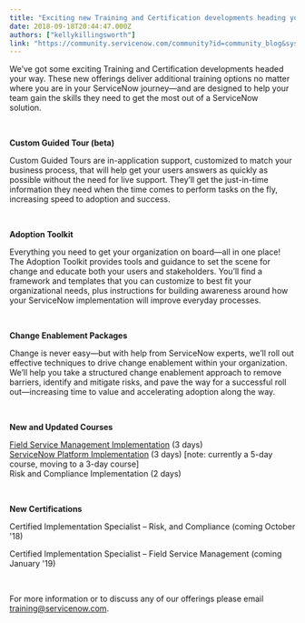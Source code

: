 ```yaml
---
title: "Exciting new Training and Certification developments heading your way"
date: 2018-09-18T20:44:47.000Z
authors: ["kellykillingsworth"]
link: "https://community.servicenow.com/community?id=community_blog&sys_id=d1de52fedb242700a39a0b55ca961943"
---
```

<p>We’ve got some exciting Training and Certification developments headed your way. These new offerings deliver additional training options no matter where you are in your ServiceNow journey—and are designed to help your team gain the skills they need to get the most out of a ServiceNow solution. <span> </span></p>
<p><span> </span></p>
<p><strong>Custom Guided Tour (beta)</strong><span> </span></p>
<p>Custom Guided Tours are in-application support, customized to match your business process, that will help get your users answers as quickly as possible without the need for live support. They’ll get the just-in-time information they need when the time comes to perform tasks on the fly, increasing speed to adoption and success. <span> </span></p>
<p> <span> </span></p>
<p><strong>Adoption Toolkit</strong><span> </span></p>
<p>Everything you need to get your organization on board—all in one place! The Adoption Toolkit provides tools and guidance to set the scene for change and educate both your users and stakeholders. You’ll find a framework and templates that you can customize to best fit your organizational needs, plus instructions for building awareness around how your ServiceNow implementation will improve everyday processes. <span> </span></p>
<p> <span> </span></p>
<p><strong>Change Enablement</strong><strong> Packages</strong><span> </span></p>
<p>Change is never easy—but with help from ServiceNow experts, we’ll roll out effective techniques to drive change enablement within your organization. We’ll help you take a structured change enablement approach to remove barriers, identify and mitigate risks, and pave the way for a successful roll out—increasing time to value and accelerating adoption along the way. <span> </span></p>
<p><span> </span></p>
<p><strong>New </strong><strong>and Updated </strong><strong>Courses</strong><span> </span></p>
<p><a href="https://www.servicenow.com/services/training-and-certification/implementation-bootcamp.html" rel="nofollow">Field Service Management Implementation</a> (3 days)  <br /><a href="https://www.servicenow.com/services/training-and-certification/training-paths.html#role&#61;implementer&amp;product&#61;csm" rel="nofollow">ServiceNow Platform Implementation</a> (3 days) [note: currently a 5-day course, moving to a 3-day course]  <br />Risk and Compliance Implementation (2 days) <span> </span></p>
<p><span> </span></p>
<p><strong>New </strong><strong>Certifications</strong><span> </span></p>
<p>Certified Implementation Specialist – Risk, and Compliance (coming October &#39;18) <span> </span></p>
<p>Certified Implementation Specialist – Field Service Management (coming January &#39;19) <span> </span></p>
<p><span> </span></p>
<p>For more information or to discuss any of our offerings please email <a href="mailto:training&#64;servicenow.com" rel="nofollow">training&#64;servicenow.com</a>. </p>